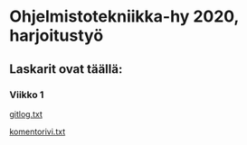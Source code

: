 # Ohjelmistotekniikka-hy 2020, harjoitustyö

## Laskarit ovat täällä:

### Viikko 1
[gitlog.txt](https://github.com/anadis504/ot-harjoitustyo/blob/master/laskarit/viikko1/gitlog.txt)

[komentorivi.txt](https://github.com/anadis504/ot-harjoitustyo/blob/master/laskarit/viikko1/komentorivi.txt)

